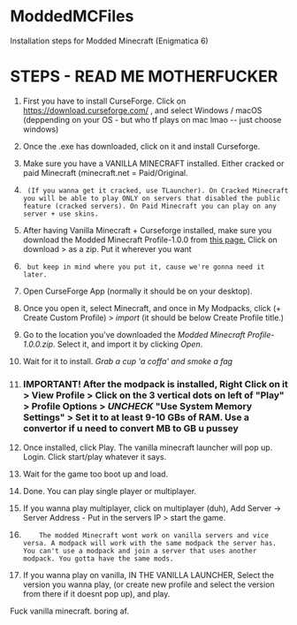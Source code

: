 # ModdedMCFiles
Installation steps for Modded Minecraft (Enigmatica 6)

# STEPS - READ ME MOTHERFUCKER
1. First you have to install CurseForge. Click on https://download.curseforge.com/ , and select Windows / macOS (deppending on your OS - but who tf plays on mac lmao -- just choose windows)
2. Once the .exe has downloaded, click on it and install Curseforge.
3. Make sure you have a VANILLA MINECRAFT installed. Either cracked or paid Minecraft (minecraft.net = Paid/Original. 
4.      (If you wanna get it cracked, use TLauncher). On Cracked Minecraft you will be able to play ONLY on servers that disabled the public feature (cracked servers). On Paid Minecraft you can play on any server + use skins.
5. After having Vanilla Minecraft + Curseforge installed, make sure you download the Modded Minecraft Profile-1.0.0 from [this page.](https://mega.nz/file/vbAVEArb#njJM3MdAGt0-Vjc3AsAurdoeKxS_-UjsuAl_DilaUXU) Click on download > as a zip. Put it wherever you want
6.      but keep in mind where you put it, cause we're gonna need it later.
7. Open CurseForge App (normally it should be on your desktop). 
8. Once you open it, select Minecraft, and once in My Modpacks, click (+ Create Custom Profile) > _import_ (it should be below Create Profile title.)
9. Go to the location you've downloaded the _Modded Minecraft Profile-1.0.0.zip_. Select it, and import it by clicking _Open_.
10. Wait for it to install. _Grab a cup 'a coffa' and smoke a fag_
11. ### IMPORTANT! After the modpack is installed, Right Click on it > View Profile > Click on the 3 vertical dots on left of "Play" > Profile Options > _UNCHECK_ "Use System Memory Settings" > Set it to at least 9-10 GBs of RAM. Use a convertor if u need to convert MB to GB u pussey


13. Once installed, click Play. The vanilla minecraft launcher will pop up. Login. Click start/play whatever it says.
14. Wait for the game too boot up and load.
15. Done. You can play single player or multiplayer. 
16. If you wanna play multiplayer, click on multiplayer (duh), Add Server -> Server Address - Put in the servers IP > start the game. 
17.         The modded Minecraft wont work on vanilla servers and vice versa. A modpack will work with the same modpack the server has. You can't use a modpack and join a server that uses another modpack. You gotta have the same mods.
18. If you wanna play on vanilla, IN THE VANILLA LAUNCHER, Select the version you wanna play, (or create new profile and select the version from there if it doesnt pop up), and play.


Fuck vanilla minecraft. boring af.
